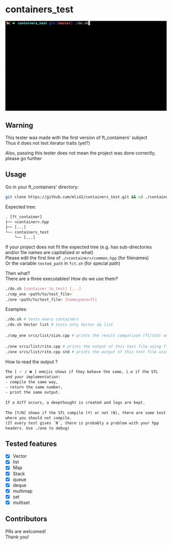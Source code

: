 # containers_test

<p align="center">
	<img src="./assets/demo.gif" >
</p>

## Warning

This tester was made with the first version of ft_containers' subject \
Thus it does not test iterator traits (yet?)

Also, passing this tester does not mean the project was done correctly, please go further

## Usage

Go in your ft_containers' directory:

```bash
git clone https://github.com/mli42/containers_test.git && cd ./containers_test/
```

Expected tree:

```
. [ft_container]
├── <container>.hpp
├── [...]
└── containers_test
    └── [...]
```

If your project does not fit the expected tree (e.g. has sub-directories and/or file names are capitalized or what) \
Please edit the first line of `./<container>/common.hpp` (for filenames) \
Or the variable `tested_path` in `fct.sh` (for special path)

Then what? \
There are a three executables! How do we use them?

```bash
./do.sh [container_to_test] [...]
./cmp_one <path/to/test_file>
./one <path/to/test_file> [namespace=ft]
```

Examples:
```bash
./do.sh # tests every containers
./do.sh Vector list # tests only Vector && list

./cmp_one srcs/list/size.cpp # prints the result comparison (ft/std) on this test file only

./one srcs/list/rite.cpp # prints the output of this test file using ft namespace
./one srcs/list/rite.cpp std # prints the output of this test file using the std
```

How to read the output ?
```
The [ ✅ / ❌ ] emojis shows if they behave the same, i.e if the STL and your implementation:
- compile the same way,
- return the same number,
- print the same output.

If a diff occurs, a deepthought is created and logs are kept.

The [Y/N] shows if the STL compile (Y) or not (N), there are some test where you should not compile.
(If every test gives `N`, there is probably a problem with your hpp headers. Use ./one to debug)
```

## Tested features
- [x] Vector
- [x] list
- [x] Map
- [x] Stack
- [x] queue
- [x] deque
- [x] multimap
- [x] set
- [x] multiset

## Contributors

PRs are welcomed! \
Thank you!
